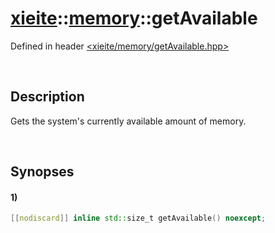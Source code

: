# [xieite](../xieite.md)\:\:[memory](../memory.md)\:\:getAvailable
Defined in header [<xieite/memory/getAvailable.hpp>](../../include/xieite/memory/getAvailable.hpp)

&nbsp;

## Description
Gets the system's currently available amount of memory.

&nbsp;

## Synopses
#### 1)
```cpp
[[nodiscard]] inline std::size_t getAvailable() noexcept;
```
